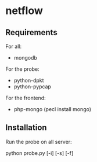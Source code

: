 netflow
=======

Requirements
------------

For all:

- mongodb

For the probe:

- python-dpkt
- python-pypcap

For the frontend:

- php-mongo (pecl install mongo)

Installation
------------

Run the probe on all server:

python probe.py [-i<interface>] [-s<mongodb server>] [-f<pcap filter>]
